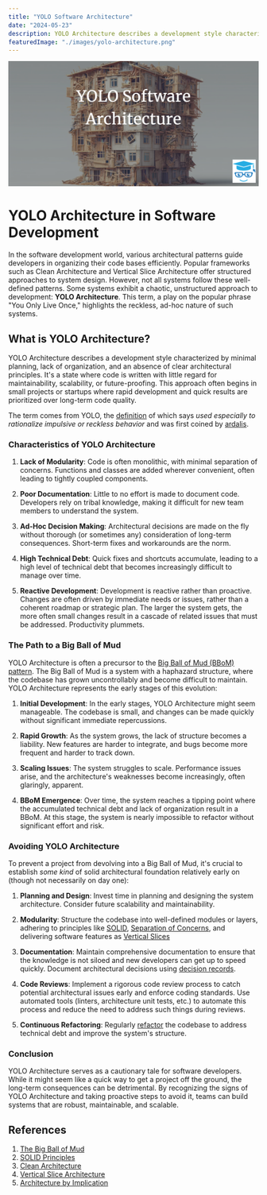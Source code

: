 ```yaml
---
title: "YOLO Software Architecture"
date: "2024-05-23"
description: YOLO Architecture describes a development style characterized by minimal planning, lack of organization, and an absence of clear architectural principles.
featuredImage: "./images/yolo-architecture.png"
---
```


![YOLO Architecture](images/yolo-architecture.png)

# YOLO Architecture in Software Development

In the software development world, various architectural patterns guide developers in organizing their code bases efficiently. Popular frameworks such as Clean Architecture and Vertical Slice Architecture offer structured approaches to system design. However, not all systems follow these well-defined patterns. Some systems exhibit a chaotic, unstructured approach to development: **YOLO Architecture**. This term, a play on the popular phrase "You Only Live Once," highlights the reckless, ad-hoc nature of such systems.

## What is YOLO Architecture?

YOLO Architecture describes a development style characterized by minimal planning, lack of organization, and an absence of clear architectural principles. It's a state where code is written with little regard for maintainability, scalability, or future-proofing. This approach often begins in small projects or startups where rapid development and quick results are prioritized over long-term code quality.

The term comes from YOLO, the [definition](https://www.dictionary.com/browse/yolo) of which says *used especially to rationalize impulsive or reckless behavior* and was first coined by [ardalis](https://ardalis.com).

### Characteristics of YOLO Architecture

1. **Lack of Modularity**: Code is often monolithic, with minimal separation of concerns. Functions and classes are added wherever convenient, often leading to tightly coupled components.

2. **Poor Documentation**: Little to no effort is made to document code. Developers rely on tribal knowledge, making it difficult for new team members to understand the system.

3. **Ad-Hoc Decision Making**: Architectural decisions are made on the fly without thorough (or sometimes any) consideration of long-term consequences. Short-term fixes and workarounds are the norm.

4. **High Technical Debt**: Quick fixes and shortcuts accumulate, leading to a high level of technical debt that becomes increasingly difficult to manage over time.

5. **Reactive Development**: Development is reactive rather than proactive. Changes are often driven by immediate needs or issues, rather than a coherent roadmap or strategic plan. The larger the system gets, the more often small changes result in a cascade of related issues that must be addressed. Productivity plummets.

### The Path to a Big Ball of Mud

YOLO Architecture is often a precursor to the [Big Ball of Mud (BBoM) pattern](../antipatterns/big-ball-of-mud/). The Big Ball of Mud is a system with a haphazard structure, where the codebase has grown uncontrollably and become difficult to maintain. YOLO Architecture represents the early stages of this evolution:

1. **Initial Development**: In the early stages, YOLO Architecture might seem manageable. The codebase is small, and changes can be made quickly without significant immediate repercussions.

2. **Rapid Growth**: As the system grows, the lack of structure becomes a liability. New features are harder to integrate, and bugs become more frequent and harder to track down.

3. **Scaling Issues**: The system struggles to scale. Performance issues arise, and the architecture's weaknesses become increasingly, often glaringly, apparent.

4. **BBoM Emergence**: Over time, the system reaches a tipping point where the accumulated technical debt and lack of organization result in a BBoM. At this stage, the system is nearly impossible to refactor without significant effort and risk.

### Avoiding YOLO Architecture

To prevent a project from devolving into a Big Ball of Mud, it's crucial to establish *some kind* of solid architectural foundation relatively early on (though not necessarily on day one):

1. **Planning and Design**: Invest time in planning and designing the system architecture. Consider future scalability and maintainability.

2. **Modularity**: Structure the codebase into well-defined modules or layers, adhering to principles like [SOLID](../principles/solid/), [Separation of Concerns](../principles/separation-of-concerns/), and delivering software features as [Vertical Slices](../practices/vertical-slices/)

3. **Documentation**: Maintain comprehensive documentation to ensure that the knowledge is not siloed and new developers can get up to speed quickly. Document architectural decisions using [decision records](https://ardalis.com/getting-started-with-architecture-decision-records/).

4. **Code Reviews**: Implement a rigorous code review process to catch potential architectural issues early and enforce coding standards. Use automated tools (linters, architecture unit tests, etc.) to automate this process and reduce the need to address such things during reviews.

5. **Continuous Refactoring**: Regularly [refactor](../practices/refactoring/) the codebase to address technical debt and improve the system's structure.

### Conclusion

YOLO Architecture serves as a cautionary tale for software developers. While it might seem like a quick way to get a project off the ground, the long-term consequences can be detrimental. By recognizing the signs of YOLO Architecture and taking proactive steps to avoid it, teams can build systems that are robust, maintainable, and scalable.

## References

1. [The Big Ball of Mud](../antipatterns/big-ball-of-mud/)
2. [SOLID Principles](../principles/solid/)
3. [Clean Architecture](https://ardalis.com/clean-architecture-asp-net-core/)
4. [Vertical Slice Architecture](https://jimmybogard.com/vertical-slice-architecture/)
5. [Architecture by Implication](../antipatterns/architecture-by-implication/)

